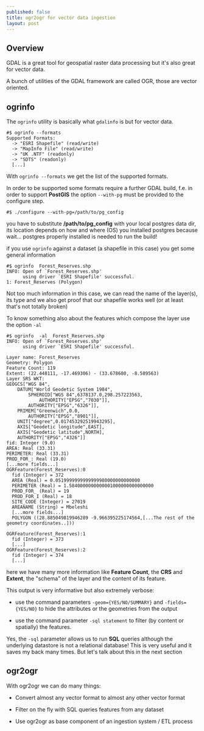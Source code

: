 ```yaml
---
published: false
title: ogr2ogr for vector data ingestion
layout: post
---
```

## Overview

GDAL is a great tool for geospatial raster data processing but it's also great for vector data.

A bunch of utilities of the GDAL framework are called OGR, those are vector oriented.


## ogrinfo

The `ogrinfo` utility is basically what `gdalinfo` is but for vector data.

~~~~~~~~~~~~
#$ ogrinfo --formats
Supported Formats:
  -> "ESRI Shapefile" (read/write)
  -> "MapInfo File" (read/write)
  -> "UK .NTF" (readonly)
  -> "SDTS" (readonly)
  [...]
~~~~~~~~~~~~~~~~~~~

With ``ogrinfo --formats`` we get the list of the supported formats.

In order to be supported some formats require a further GDAL build, f.e. in order to support **PostGIS** the option `--with-pg` must be provided to the configure step.

~~~~~~~~~~~~
#$ ./configure --with-pg=/path/to/pg_config
~~~~~~~~~~~~~~~~~~

you have to substitute **/path/to/pg_config** with your local postgres data dir, its location depends on how and where (OS) you installed postgres because wait... postgres properly installed is needed to run the build!

if you use `ogrinfo` against a dataset (a shapefile in this case) you get some general information

~~~~~~~~~~~~
#$ ogrinfo  Forest_Reserves.shp
INFO: Open of `Forest_Reserves.shp'
      using driver `ESRI Shapefile' successful.
1: Forest_Reserves (Polygon)

~~~~~~~~~~~~~~~~~

Not too much information in this case, we can read the name of the layer(s), its type and we also get proof that our shapefile works well (or at least that's not totally broken)

To know something also about the features which compose the layer use the option `-al`

~~~~~~~~~~~~~~~~~
#$ ogrinfo  -al  Forest_Reserves.shp
INFO: Open of `Forest_Reserves.shp'
      using driver `ESRI Shapefile' successful.

Layer name: Forest_Reserves
Geometry: Polygon
Feature Count: 119
Extent: (22.448111, -17.469306) - (33.678680, -8.589563)
Layer SRS WKT:
GEOGCS["WGS 84",
    DATUM["World Geodetic System 1984",
        SPHEROID["WGS 84",6378137.0,298.257223563,
            AUTHORITY["EPSG","7030"]],
        AUTHORITY["EPSG","6326"]],
    PRIMEM["Greenwich",0.0,
        AUTHORITY["EPSG","8901"]],
    UNIT["degree",0.017453292519943295],
    AXIS["Geodetic longitude",EAST],
    AXIS["Geodetic latitude",NORTH],
    AUTHORITY["EPSG","4326"]]
fid: Integer (9.0)
AREA: Real (33.31)
PERIMETER: Real (33.31)
PROD_FOR_: Real (19.0)
[...more fields...]
OGRFeature(Forest_Reserves):0
  fid (Integer) = 372
  AREA (Real) = 0.0519999999999999980000000000000
  PERIMETER (Real) = 1.5840000000000001000000000000000
  PROD_FOR_ (Real) = 19
  PROD_FOR_I (Real) = 18
  SITE_CODE (Integer) = 27019
  AREANAME (String) = Mbeleshi
  [...more fields...] 
  POLYGON ((28.885049819946289 -9.966395225174564,[...The rest of the geometry coordinates..]))

OGRFeature(Forest_Reserves):1
  fid (Integer) = 373
  [...]
OGRFeature(Forest_Reserves):2
  fid (Integer) = 374
  [...]
~~~~~~~~~~~~~~~~~~~~~~~~

here we have many more information like **Feature Count**, the **CRS** and **Extent**, the "schema" of the layer and the content of its feature.

This output is very informative but also extremely verbose:

* use the command parameters `-geom={YES/NO/SUMMARY}` and `-fields={YES/NO}` to hide the attributes or the geometries from the output

* use the command parameter `-sql statement` to filter (by content or spatially) the features.

Yes, the `-sql` parameter allows us to run **SQL** queries although the underlying datastore is not a relational database! This is very useful and it saves my back many times. But let's talk about this in the next section

## ogr2ogr

With ogr2ogr we can do many things:

* Convert almost any vector format to almost any other vector format

* Filter on the fly with SQL queries features from any dataset

* Use ogr2ogr as base component of an ingestion system / ETL process


